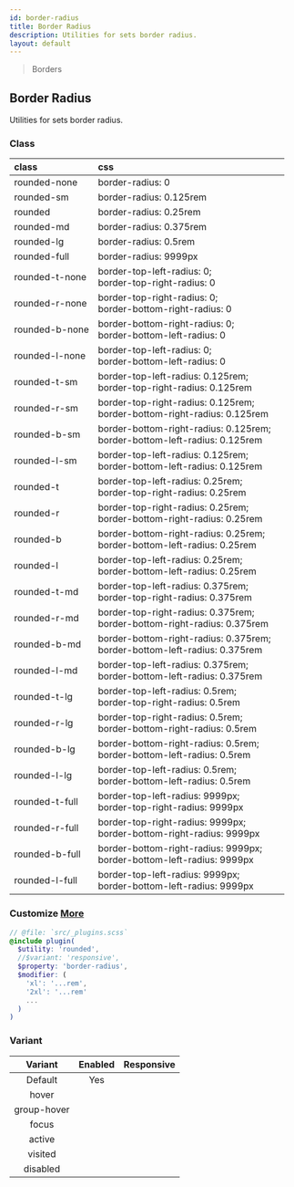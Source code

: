 ```yaml
---
id: border-radius
title: Border Radius
description: Utilities for sets border radius.
layout: default
---
```


> Borders

## Border Radius

Utilities for sets border radius.

### Class

| <span class="px-3 py-1 text-white bg-charcoal-100 rounded-full">class</span> | <span class="px-3 py-1 text-white bg-charcoal-100 rounded-full">css</span> | |
|:--|:--|:-:|
| rounded-none | border-radius: 0 | <y class="w-8 h-8 rounded-none bg-gray-300 border-2"></y> |
| rounded-sm | border-radius: 0.125rem | <y class="w-8 h-8 rounded-sm bg-gray-300 border-2"></y> |
| rounded | border-radius: 0.25rem | <y class="w-8 h-8 rounded bg-gray-300 border-2"></y> |
| rounded-md | border-radius: 0.375rem | <y class="w-8 h-8 rounded-md bg-gray-300 border-2"></y> |
| rounded-lg | border-radius: 0.5rem | <y class="w-8 h-8 rounded-lg bg-gray-300 border-2"></y> |
| rounded-full | border-radius: 9999px | <y class="w-8 h-8 rounded-full bg-gray-300 border-2"></y> |
| rounded-t-none | border-top-left-radius: 0; <br> border-top-right-radius: 0 | <y class="w-8 h-8 rounded-t-none bg-gray-300 border-2"></y> |
| rounded-r-none | border-top-right-radius: 0; <br> border-bottom-right-radius: 0 | <y class="w-8 h-8 rounded-r-none bg-gray-300 border-2"></y> |
| rounded-b-none | border-bottom-right-radius: 0; <br> border-bottom-left-radius: 0 | <y class="w-8 h-8 rounded-b-none bg-gray-300 border-2"></y> |
| rounded-l-none | border-top-left-radius: 0; <br> border-bottom-left-radius: 0 | <y class="w-8 h-8 rounded-l-none bg-gray-300 border-2"></y> |
| rounded-t-sm | border-top-left-radius: 0.125rem; <br> border-top-right-radius: 0.125rem | <y class="w-8 h-8 rounded-t-sm bg-gray-300 border-2"></y> |
| rounded-r-sm | border-top-right-radius: 0.125rem; <br> border-bottom-right-radius: 0.125rem | <y class="w-8 h-8 rounded-r-sm bg-gray-300 border-2"></y> |
| rounded-b-sm | border-bottom-right-radius: 0.125rem; <br> border-bottom-left-radius: 0.125rem | <y class="w-8 h-8 rounded-b-sm bg-gray-300 border-2"></y> |
| rounded-l-sm | border-top-left-radius: 0.125rem; <br> border-bottom-left-radius: 0.125rem | <y class="w-8 h-8 rounded-l-sm bg-gray-300 border-2"></y> |
| rounded-t | border-top-left-radius: 0.25rem; <br> border-top-right-radius: 0.25rem | <y class="w-8 h-8 rounded-t bg-gray-300 border-2"></y> |
| rounded-r | border-top-right-radius: 0.25rem; <br> border-bottom-right-radius: 0.25rem | <y class="w-8 h-8 rounded-r bg-gray-300 border-2"></y> |
| rounded-b | border-bottom-right-radius: 0.25rem; <br> border-bottom-left-radius: 0.25rem | <y class="w-8 h-8 rounded-b bg-gray-300 border-2"></y> |
| rounded-l | border-top-left-radius: 0.25rem; <br> border-bottom-left-radius: 0.25rem | <y class="w-8 h-8 rounded-l bg-gray-300 border-2"></y> |
| rounded-t-md | border-top-left-radius: 0.375rem; <br> border-top-right-radius: 0.375rem | <y class="w-8 h-8 rounded-t-md bg-gray-300 border-2"></y> |
| rounded-r-md | border-top-right-radius: 0.375rem; <br> border-bottom-right-radius: 0.375rem | <y class="w-8 h-8 rounded-r-md bg-gray-300 border-2"></y> |
| rounded-b-md | border-bottom-right-radius: 0.375rem; <br> border-bottom-left-radius: 0.375rem | <y class="w-8 h-8 rounded-b-md bg-gray-300 border-2"></y> |
| rounded-l-md | border-top-left-radius: 0.375rem; <br> border-bottom-left-radius: 0.375rem | <y class="w-8 h-8 rounded-l-md bg-gray-300 border-2"></y> |
| rounded-t-lg | border-top-left-radius: 0.5rem; <br> border-top-right-radius: 0.5rem | <y class="w-8 h-8 rounded-t-lg bg-gray-300 border-2"></y> |
| rounded-r-lg | border-top-right-radius: 0.5rem; <br> border-bottom-right-radius: 0.5rem | <y class="w-8 h-8 rounded-r-lg bg-gray-300 border-2"></y> |
| rounded-b-lg | border-bottom-right-radius: 0.5rem; <br> border-bottom-left-radius: 0.5rem | <y class="w-8 h-8 rounded-b-lg bg-gray-300 border-2"></y> |
| rounded-l-lg | border-top-left-radius: 0.5rem; <br> border-bottom-left-radius: 0.5rem | <y class="w-8 h-8 rounded-l-lg bg-gray-300 border-2"></y> |
| rounded-t-full | border-top-left-radius: 9999px; <br> border-top-right-radius: 9999px | <y class="w-8 h-8 rounded-t-full bg-gray-300 border-2"></y> |
| rounded-r-full | border-top-right-radius: 9999px; <br> border-bottom-right-radius: 9999px | <y class="w-8 h-8 rounded-r-full bg-gray-300 border-2"></y> |
| rounded-b-full | border-bottom-right-radius: 9999px; <br> border-bottom-left-radius: 9999px | <y class="w-8 h-8 rounded-b-full bg-gray-300 border-2"></y> |
| rounded-l-full | border-top-left-radius: 9999px; <br> border-bottom-left-radius: 9999px | <y class="w-8 h-8 rounded-l-full bg-gray-300 border-2"></y> |

### Customize <a class="ml-1 px-2 py-1 text-sm text-gray-600 bg-gray-300" href="/plugin-api/">More</a>

```scss
// @file: `src/_plugins.scss`
@include plugin(
  $utility: 'rounded',
  //$variant: 'responsive',
  $property: 'border-radius',
  $modifier: (
    'xl': '...rem',
    '2xl': '...rem'
    ...
  )
)
```

### Variant

| <span class="font-semibold underline">Variant</span> | <span class="font-semibold underline">Enabled</span> | <span class="font-semibold underline">Responsive</span> |
|:-:|:-:|:-:|
| Default | Yes | |
| hover| | |
| group-hover | | |
| focus | | |
| active | | |
| visited | | |
| disabled | | |